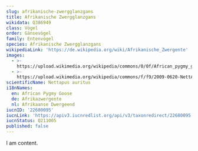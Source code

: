 ```yaml
---
slug: afrikanische-zwergglanzgans
title: Afrikanische Zwergglanzgans
wikidata: Q386949
class: Vögel
order: Gänsevögel
family: Entenvögel
species: Afrikanische Zwergglanzgans
wikipediaLink: 'https://de.wikipedia.org/wiki/Afrikanische_Zwergente'
images:
  - >-
    https://upload.wikimedia.org/wikipedia/commons/0/0f/African_pygmy_goose,_Nettapus_auritus,_at_Muirhead_Dams,_Royal_Macadamia_Plantations,_Machado,_Limpopo,_South_Africa_-_male_(26210431045)_cropped.jpg
  - >-
    https://upload.wikimedia.org/wikipedia/commons/f/f9/2009-0620-NettAuri-Ethiopia-BahirDar-Elis767-059.jpg
scientificName: Nettapus auritus
i18nNames:
  en: African Pygmy Goose
  de: Afrikazwergente
  nl: Afrikaanse Dwergeend
iucnID: '22680095'
iucnLink: 'https://apiv3.iucnredlist.org/api/v3/taxonredirect/22680095'
iucnStatus: Q211005
published: false
---
```


I am content.
